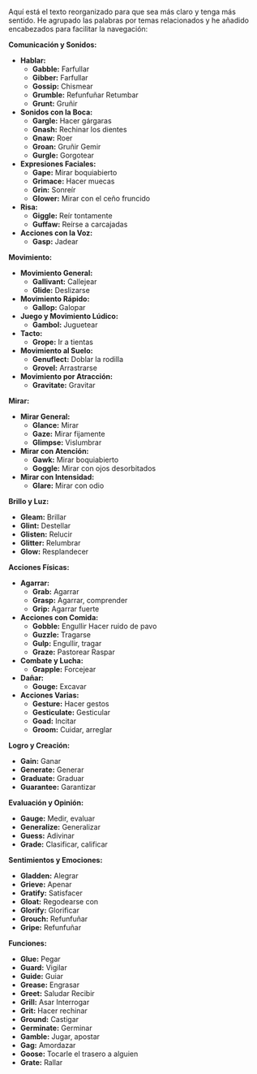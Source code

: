Aquí está el texto reorganizado para que sea más claro y tenga más sentido. He agrupado las palabras por temas relacionados y he añadido encabezados para facilitar la navegación:

**Comunicación y Sonidos:**

*   **Hablar:**
    *   **Gabble:** Farfullar
    *   **Gibber:** Farfullar
    *   **Gossip:** Chismear
    *   **Grumble:** Refunfuñar   Retumbar
    *   **Grunt:** Gruñir
*   **Sonidos con la Boca:**
    *   **Gargle:** Hacer gárgaras
    *   **Gnash:** Rechinar los dientes
    *   **Gnaw:** Roer
    *   **Groan:** Gruñir   Gemir
    *   **Gurgle:** Gorgotear
*   **Expresiones Faciales:**
    *   **Gape:** Mirar boquiabierto
    *   **Grimace:** Hacer muecas
    *   **Grin:** Sonreír
    *   **Glower:** Mirar con el ceño fruncido
*   **Risa:**
    *   **Giggle:** Reír tontamente
    *   **Guffaw:** Reírse a carcajadas
*   **Acciones con la Voz:**
    *   **Gasp:** Jadear

**Movimiento:**

*   **Movimiento General:**
    *   **Gallivant:** Callejear
    *   **Glide:** Deslizarse
*   **Movimiento Rápido:**
    *   **Gallop:** Galopar
*   **Juego y Movimiento Lúdico:**
    *   **Gambol:** Juguetear
*   **Tacto:**
    *   **Grope:** Ir a tientas
*   **Movimiento al Suelo:**
    *   **Genuflect:** Doblar la rodilla
    *   **Grovel:** Arrastrarse
*   **Movimiento por Atracción:**
    *   **Gravitate:** Gravitar

**Mirar:**

*   **Mirar General:**
    *   **Glance:** Mirar
    *   **Gaze:** Mirar fijamente
    *   **Glimpse:** Vislumbrar
*   **Mirar con Atención:**
    *   **Gawk:** Mirar boquiabierto
    *   **Goggle:** Mirar con ojos desorbitados
*   **Mirar con Intensidad:**
    *   **Glare:** Mirar con odio

**Brillo y Luz:**

*   **Gleam:** Brillar
*   **Glint:** Destellar
*   **Glisten:** Relucir
*   **Glitter:** Relumbrar
*   **Glow:** Resplandecer

**Acciones Físicas:**

*   **Agarrar:**
    *   **Grab:** Agarrar
    *   **Grasp:** Agarrar, comprender
    *   **Grip:** Agarrar fuerte
*   **Acciones con Comida:**
    *   **Gobble:** Engullir   Hacer ruido de pavo
    *   **Guzzle:** Tragarse
    *   **Gulp:** Engullir, tragar
    *   **Graze:** Pastorear   Raspar
*   **Combate y Lucha:**
    *   **Grapple:** Forcejear
*   **Dañar:**
    *   **Gouge:** Excavar
*   **Acciones Varias:**
    *   **Gesture:** Hacer gestos
    *   **Gesticulate:** Gesticular
    *   **Goad:** Incitar
    *   **Groom:** Cuidar, arreglar

**Logro y Creación:**

*   **Gain:** Ganar
*   **Generate:** Generar
*   **Graduate:** Graduar
*   **Guarantee:** Garantizar

**Evaluación y Opinión:**

*   **Gauge:** Medir, evaluar
*   **Generalize:** Generalizar
*   **Guess:** Adivinar
*   **Grade:** Clasificar, calificar

**Sentimientos y Emociones:**

*   **Gladden:** Alegrar
*   **Grieve:** Apenar
*   **Gratify:** Satisfacer
*   **Gloat:** Regodearse con
*   **Glorify:** Glorificar
*   **Grouch:** Refunfuñar
*   **Gripe:** Refunfuñar

**Funciones:**

*   **Glue:** Pegar
*   **Guard:** Vigilar
*   **Guide:** Guiar
*   **Grease:** Engrasar
*   **Greet:** Saludar   Recibir
*   **Grill:** Asar   Interrogar
*   **Grit:** Hacer rechinar
*   **Ground:** Castigar
*   **Germinate:** Germinar
*   **Gamble:** Jugar, apostar
*   **Gag:** Amordazar
*   **Goose:** Tocarle el trasero a alguien
*   **Grate:** Rallar


